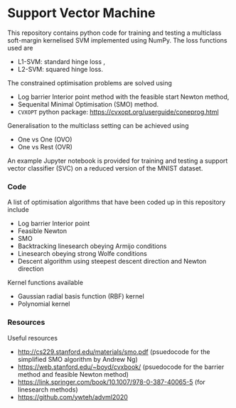 # Support Vector Machine
This repository contains python code for training and testing a multiclass soft-margin kernelised SVM implemented using NumPy. 
The loss functions used are
* L1-SVM: standard hinge loss ,
* L2-SVM: squared hinge loss. 

The constrained optimisation problems are solved using  
* Log barrier Interior point method with the feasible start Newton method,
* Sequenital Minimal Optimisation  (SMO) method.
* `CVXOPT` python package: https://cvxopt.org/userguide/coneprog.html

Generalisation to the multiclass setting can be achieved using
* One vs One (OVO)
* One vs Rest (OVR)

An example Jupyter notebook is provided for training and testing a support vector classifier (SVC) on a reduced version of the MNIST dataset.

### Code
A list of optimisation algorithms that have been coded up in this repository include
* Log barrier Interior point
* Feasible Newton
* SMO
* Backtracking linesearch obeying Armijo conditions
* Linesearch obeying strong Wolfe conditions
* Descent algorithm using steepest descent direction and Newton direction

Kernel functions available
* Gaussian radial basis function (RBF) kernel
* Polynomial kernel

### Resources
Useful resources
* http://cs229.stanford.edu/materials/smo.pdf (psuedocode for the simplified SMO algorithm by Andrew Ng)
* https://web.stanford.edu/~boyd/cvxbook/ (psuedocode for the barrier method and feasible Newton method)
* https://link.springer.com/book/10.1007/978-0-387-40065-5 (for linesearch methods)
* https://github.com/ywteh/advml2020 
